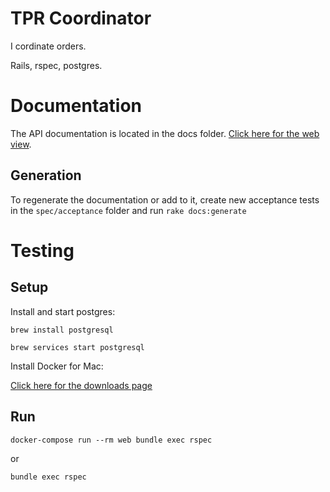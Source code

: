 # TPR Coordinator

I cordinate orders.

Rails, rspec, postgres.

# Documentation

The API documentation is located in the docs folder. [Click here for the web view](doc/api/index.markdown).

## Generation
To regenerate the documentation or add to it, create new acceptance tests in the `spec/acceptance` folder and run `rake docs:generate`

# Testing

## Setup

Install and start postgres:

`brew install postgresql`

`brew services start postgresql`

Install Docker for Mac:

[Click here for the downloads page](https://store.docker.com/editions/community/docker-ce-desktop-mac)

## Run

```
docker-compose run --rm web bundle exec rspec
```

or 

```
bundle exec rspec
```
